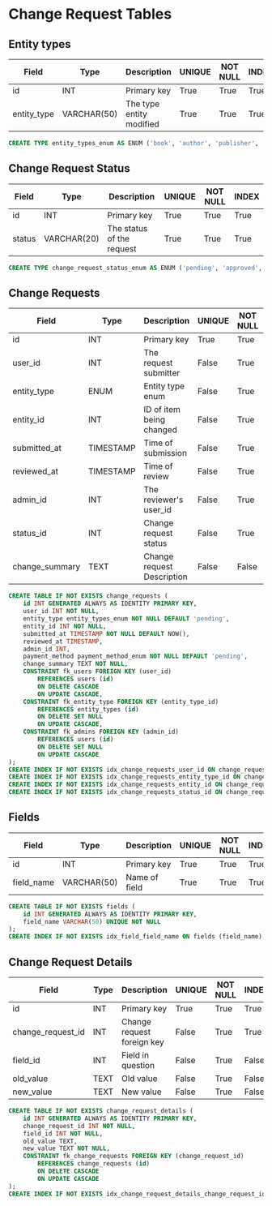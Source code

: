 # Change Request Tables
## Entity types
| Field             | Type        | Description                | UNIQUE | NOT NULL | INDEX |
|-------------------|-------------|----------------------------|--------|----------|-------|
| id                | INT         | Primary key                | True   | True     | True  |
| entity_type       | VARCHAR(50) | The type entity modified   | True   | True     | True  |

```sql
CREATE TYPE entity_types_enum AS ENUM ('book', 'author', 'publisher', 'format');
```

## Change Request Status
| Field             | Type        | Description                | UNIQUE | NOT NULL | INDEX |
|-------------------|-------------|----------------------------|--------|----------|-------|
| id                | INT         | Primary key                | True   | True     | True  |
| status            | VARCHAR(20) | The status of the request  | True   | True     | True  |

```sql
CREATE TYPE change_request_status_enum AS ENUM ('pending', 'approved', 'rejected');
```

## Change Requests
| Field             | Type        | Description                | UNIQUE | NOT NULL | INDEX |
|-------------------|-------------|----------------------------|--------|----------|-------|
| id                | INT         | Primary key                | True   | True     | True  |
| user_id           | INT         | The request submitter      | False  | True     | True  |
| entity_type       | ENUM        | Entity type enum           | False  | True     | True  |
| entity_id         | INT         | ID of item being changed   | False  | True     | True  |
| submitted_at      | TIMESTAMP   | Time of submission         | False  | True     | False |
| reviewed_at       | TIMESTAMP   | Time of review             | False  | True     | False |
| admin_id          | INT         | The reviewer's user_id     | False  | True     | False |
| status_id         | INT         | Change request status      | False  | True     | True  |
| change_summary    | TEXT        | Change request Description | False  | False    | False |

```sql
CREATE TABLE IF NOT EXISTS change_requests (
    id INT GENERATED ALWAYS AS IDENTITY PRIMARY KEY,
    user_id INT NOT NULL,
    entity_type entity_types_enum NOT NULL DEFAULT 'pending',
    entity_id INT NOT NULL,
    submitted_at TIMESTAMP NOT NULL DEFAULT NOW(),
    reviewed_at TIMESTAMP,
    admin_id INT,
    payment_method payment_method_enum NOT NULL DEFAULT 'pending',
    change_summary TEXT NOT NULL,
    CONSTRAINT fk_users FOREIGN KEY (user_id)
        REFERENCES users (id)
        ON DELETE CASCADE
        ON UPDATE CASCADE,
    CONSTRAINT fk_entity_type FOREIGN KEY (entity_type_id)
        REFERENCES entity_types (id)
        ON DELETE SET NULL
        ON UPDATE CASCADE,
    CONSTRAINT fk_admins FOREIGN KEY (admin_id)
        REFERENCES users (id)
        ON DELETE SET NULL
        ON UPDATE CASCADE
);
CREATE INDEX IF NOT EXISTS idx_change_requests_user_id ON change_requests (user_id);
CREATE INDEX IF NOT EXISTS idx_change_requests_entity_type_id ON change_requests (entity_type_id);
CREATE INDEX IF NOT EXISTS idx_change_requests_entity_id ON change_requests (entity_id);
CREATE INDEX IF NOT EXISTS idx_change_requests_status_id ON change_requests (status_id);
```

## Fields
| Field             | Type        | Description                | UNIQUE | NOT NULL | INDEX |
|-------------------|-------------|----------------------------|--------|----------|-------|
| id                | INT         | Primary key                | True   | True     | True  |
| field_name        | VARCHAR(50) | Name of field              | True   | True     | True  |

```sql
CREATE TABLE IF NOT EXISTS fields (
    id INT GENERATED ALWAYS AS IDENTITY PRIMARY KEY,
    field_name VARCHAR(50) UNIQUE NOT NULL
);
CREATE INDEX IF NOT EXISTS idx_field_field_name ON fields (field_name);
```

## Change Request Details
| Field             | Type        | Description                | UNIQUE | NOT NULL | INDEX |
|-------------------|-------------|----------------------------|--------|----------|-------|
| id                | INT         | Primary key                | True   | True     | True  |
| change_request_id | INT         | Change request foreign key | False  | True     | True  |
| field_id          | INT         | Field in question          | False  | True     | False |
| old_value         | TEXT        | Old value                  | False  | True     | False |
| new_value         | TEXT        | New value                  | False  | True     | False |

```sql
CREATE TABLE IF NOT EXISTS change_request_details (
    id INT GENERATED ALWAYS AS IDENTITY PRIMARY KEY,
    change_request_id INT NOT NULL,
    field_id INT NOT NULL,
    old_value TEXT,
    new_value TEXT NOT NULL,
    CONSTRAINT fk_change_requests FOREIGN KEY (change_request_id)
        REFERENCES change_requests (id)
        ON DELETE CASCADE
        ON UPDATE CASCADE
);
CREATE INDEX IF NOT EXISTS idx_change_request_details_change_request_id ON change_request_details (change_request_id);
```
